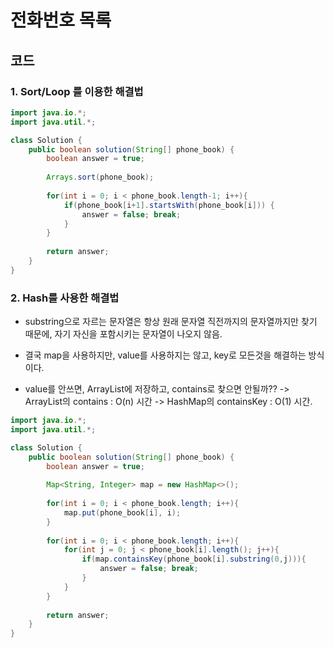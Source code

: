 # 전화번호 목록




## 코드

### 1. Sort/Loop 를 이용한 해결법

```java
import java.io.*;
import java.util.*;

class Solution {
    public boolean solution(String[] phone_book) {
        boolean answer = true;
        
        Arrays.sort(phone_book);
        
        for(int i = 0; i < phone_book.length-1; i++){
            if(phone_book[i+1].startsWith(phone_book[i])) {
                answer = false; break;
            }
        }
        
        return answer;
    }
}
```




### 2. Hash를 사용한 해결법

* substring으로 자르는 문자열은 항상 원래 문자열 직전까지의 문자열까지만 찾기 때문에, 자기 자신을 포함시키는 문자열이 나오지 않음.

* 결국 map을 사용하지만, value를 사용하지는 않고, key로 모든것을 해결하는 방식이다.

* value를 안쓰면, ArrayList에 저장하고, contains로 찾으면 안될까??
    -> ArrayList의 contains : O(n) 시간
    -> HashMap의 containsKey : O(1) 시간. 

```java
import java.io.*;
import java.util.*;

class Solution {
    public boolean solution(String[] phone_book) {
        boolean answer = true;
        
        Map<String, Integer> map = new HashMap<>();
        
        for(int i = 0; i < phone_book.length; i++){
            map.put(phone_book[i], i);
        }
        
        for(int i = 0; i < phone_book.length; i++){
            for(int j = 0; j < phone_book[i].length(); j++){
                if(map.containsKey(phone_book[i].substring(0,j))){
                    answer = false; break;
                }
            }
        }
        
        return answer;
    }
}
```
